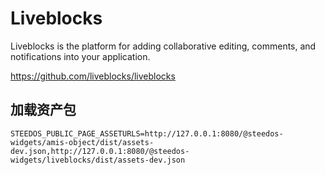 # Liveblocks

Liveblocks is the platform for adding collaborative editing, comments, and notifications into your application.

https://github.com/liveblocks/liveblocks

## 加载资产包

```
STEEDOS_PUBLIC_PAGE_ASSETURLS=http://127.0.0.1:8080/@steedos-widgets/amis-object/dist/assets-dev.json,http://127.0.0.1:8080/@steedos-widgets/liveblocks/dist/assets-dev.json
```